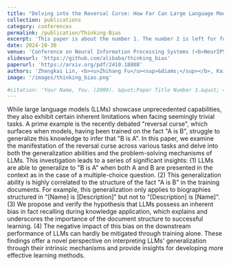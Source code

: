 ```yaml
---
title: "Delving into the Reversal Curse: How Far Can Large Language Models Generalize?"
collection: publications
category: conferences
permalink: /publication/Thinking-Bias
excerpt: 'This paper is about the number 1. The number 2 is left for future work.'
date: 2024-10-30
venue: 'Conference on Neural Information Processing Systems (<b>NeurIPS</b>)'
slidesurl: 'https://github.com/alibaba/thinking_bias'
paperurl: 'https://arxiv.org/pdf/2410.18808'
authors: 'Zhengkai Lin, <b><u>Zhihang Fu</u><sup>&diams;</sup></b>, Kai Liu, Liang Xie, Binbin Lin, Wenxiao Wang, Deng Cai, Yue Wu, Jieping Ye'
image: '/images/thinking_bias.png'

#citation: 'Your Name, You. (2009). &quot;Paper Title Number 1.&quot; <i>Journal 1</i>. 1(1).'
---
```


While large language models (LLMs) showcase unprecedented capabilities, they also exhibit certain inherent limitations when facing seemingly trivial tasks. A prime example is the recently debated "reversal curse", which surfaces when models, having been trained on the fact "A is B", struggle to generalize this knowledge to infer that "B is A". In this paper, we examine the manifestation of the reversal curse across various tasks and delve into both the generalization abilities and the problem-solving mechanisms of LLMs. This investigation leads to a series of significant insights: (1) LLMs are able to generalize to "B is A" when both A and B are presented in the context as in the case of a multiple-choice question. (2) This generalization ability is highly correlated to the structure of the fact "A is B" in the training documents. For example, this generalization only applies to biographies structured in "\[Name\] is \[Description\]" but not to "\[Description\] is \[Name\]". (3) We propose and verify the hypothesis that LLMs possess an inherent bias in fact recalling during knowledge application, which explains and underscores the importance of the document structure to successful learning. (4) The negative impact of this bias on the downstream performance of LLMs can hardly be mitigated through training alone. These findings offer a novel perspective on interpreting LLMs' generalization through their intrinsic mechanisms and provide insights for developing more effective learning methods.